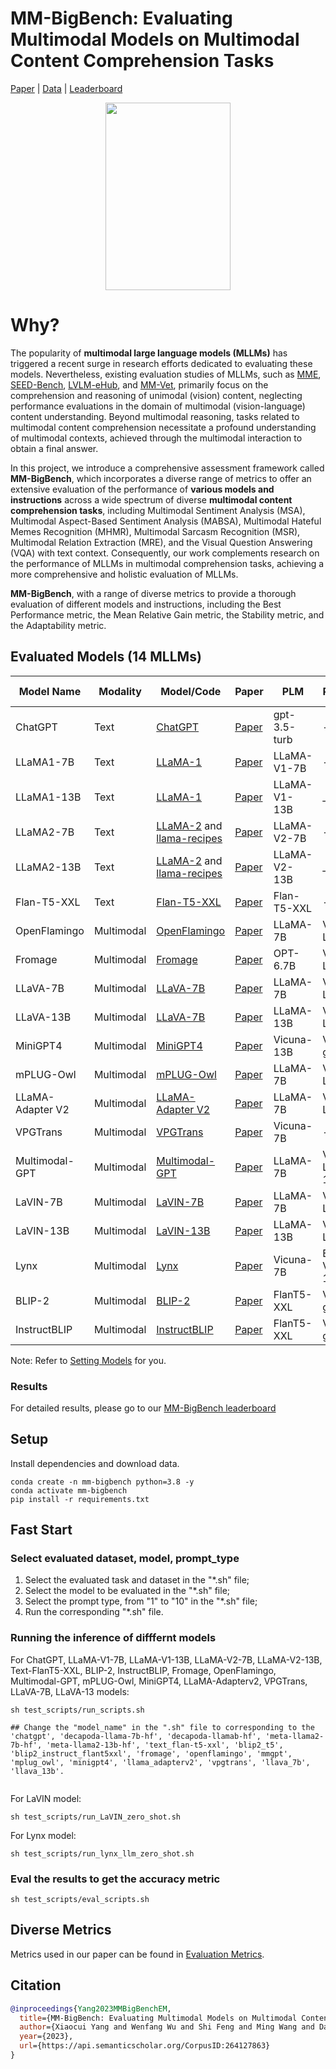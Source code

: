 # MM-BigBench: Evaluating Multimodal Models on Multimodal Content Comprehension Tasks
[Paper](https://arxiv.org/abs/2310.09036) | [Data](https://github.com/declare-lab/MM-BigBench/tree/main/multimodal_data) | [Leaderboard](https://declare-lab.github.io/MM-BigBench/)
<p align="center">
  <img src="Figure/mm-bigbench.png" alt="" width="200" height="300">
</p>

# Why?

The popularity of **multimodal large language models (MLLMs)** has triggered a recent surge in research efforts dedicated to evaluating these models. Nevertheless, existing evaluation studies of MLLMs, such as [MME](https://arxiv.org/abs/2306.13394), [SEED-Bench](https://arxiv.org/abs/2307.16125), [LVLM-eHub](https://arxiv.org/abs/2306.09265), and [MM-Vet](https://arxiv.org/abs/2308.02490), primarily focus on the comprehension and reasoning of unimodal (vision) content, neglecting performance evaluations in the domain of multimodal (vision-language) content understanding. Beyond multimodal reasoning, tasks related to multimodal content comprehension necessitate a profound understanding of multimodal contexts, achieved through the multimodal interaction to obtain a final answer. 

In this project, we introduce a comprehensive assessment framework called **MM-BigBench**, which incorporates a diverse range of metrics to offer an extensive evaluation of the performance of **various models and instructions** across a wide spectrum of diverse **multimodal content comprehension tasks**, including Multimodal Sentiment Analysis (MSA), Multimodal Aspect-Based Sentiment Analysis (MABSA), Multimodal Hateful Memes Recognition (MHMR), Multimodal Sarcasm Recognition (MSR), Multimodal Relation Extraction (MRE), and the Visual Question Answering (VQA) with text context. Consequently, our work complements research on the performance of MLLMs in multimodal comprehension tasks, achieving a more comprehensive and holistic evaluation of MLLMs.

**MM-BigBench**, with a range of diverse metrics to provide a thorough evaluation of different models and instructions, including the Best Performance metric, the Mean Relative Gain metric, the Stability metric, and the Adaptability metric.


## Evaluated Models (14 MLLMs)

|Model Name| Modality   | Model/Code         | Paper         | PLM           | PVM      |ToTal-Paras | Training-Paras |
|----------|------------|---------------------|---------------|---------------|----------|------------|----------------|
|ChatGPT | Text       | [ChatGPT](https://openai.com/blog/chatgpt)                                                                                                                       | [Paper](https://arxiv.org/abs/2303.08774)        | gpt-3.5-turb  | -         | -      | -          | 
|LLaMA1-7B | Text       | [LLaMA-1](https://github.com/facebookresearch/llama/tree/llama_v1) | [Paper](https://arxiv.org/abs/2302.13971) | LLaMA-V1-7B   | -    | 6.74B  | 6.74B |
|LLaMA1-13B| Text       |[LLaMA-1](https://github.com/facebookresearch/llama/tree/llama_v1) | [Paper](https://arxiv.org/abs/2302.13971) | LLaMA-V1-13B | _ | 13.02B | 13.02B |
|LLaMA2-7B  | Text       | [LLaMA-2](https://github.com/facebookresearch/llama) and [llama-recipes](https://github.com/facebookresearch/llama-recipes/)  | [Paper](https://arxiv.org/abs/2307.09288) | LLaMA-V2-7B   | -    | 6.74B  | 6.74B |
|LLaMA2-13B | Text       |[LLaMA-2](https://github.com/facebookresearch/llama) and [llama-recipes](https://github.com/facebookresearch/llama-recipes/)  | [Paper](https://arxiv.org/abs/2307.09288) | LLaMA-V2-13B | _ | 13.02B | 13.02B |
|Flan-T5-XXL | Text |[Flan-T5-XXL](https://huggingface.co/google/flan-t5-xxl)  |[Paper](https://arxiv.org/abs/2210.11416)| Flan-T5-XXL | - | 11.14B | 11.14B |
|OpenFlamingo | Multimodal | [OpenFlamingo](https://github.com/mlfoundations/open_flamingo) | [Paper](https://openreview.net/forum?id=EbMuimAbPbs)    | LLaMA-7B | ViT-L/14 | 8.34B | 1.31B |
|Fromage | Multimodal | [Fromage](https://github.com/kohjingyu/fromage) |[Paper](https://dl.acm.org/doi/10.5555/3618408.3619119) | OPT-6.7B | ViT-L/14 | 6.97B | 0.21B |
|LLaVA-7B | Multimodal | [LLaVA-7B](https://github.com/haotian-liu/LLaVA) |[Paper](https://arxiv.org/abs/2304.08485) |LLaMA-7B | ViT-L/14 | 6.74B | 6.74B |
|LLaVA-13B | Multimodal | [LLaVA-7B](https://github.com/haotian-liu/LLaVA) |[Paper](https://arxiv.org/abs/2304.08485) |LLaMA-13B | ViT-L/14 | 13.02B | 13.02B |
|MiniGPT4 | Multimodal | [MiniGPT4](https://github.com/Vision-CAIR/MiniGPT-4) |[Paper](https://arxiv.org/abs/2304.10592) |Vicuna-13B | ViT-g/14 | 14.11B | 0.04B |
|mPLUG-Owl | Multimodal| [mPLUG-Owl](https://github.com/X-PLUG/mPLUG-Owl) |[Paper](https://arxiv.org/abs/2304.14178) | LLaMA-7B | ViT-L/14 | 7.12B | 7.12B |
|LLaMA-Adapter V2 | Multimodal | [LLaMA-Adapter V2](https://github.com/ZrrSkywalker/LLaMA-Adapter) | [Paper](https://www.arxiv-vanity.com/papers/2304.15010/) | LLaMA-7B | ViT-L/14 | 7.23B | 7.23B |
|VPGTrans |  Multimodal| [VPGTrans](https://github.com/VPGTrans/VPGTrans) | [Paper](https://arxiv.org/abs/2305.01278) | Vicuna-7B | -  | 7.83B |	0.11B |
|Multimodal-GPT |  Multimodal| [Multimodal-GPT](https://github.com/open-mmlab/Multimodal-GPT) | [Paper](https://arxiv.org/abs/2305.04790) |  LLaMA-7B | ViT-L-14 | 8.37B | 0.02B |
|LaVIN-7B |  Multimodal| [LaVIN-7B](https://github.com/luogen1996/LaVIN) | [Paper](https://arxiv.org/abs/2305.15023) | LLaMA-7B | ViT-L/14 | 7.17B | 7.17B |
|LaVIN-13B |  Multimodal| [LaVIN-13B](https://github.com/luogen1996/LaVIN) | [Paper](https://arxiv.org/abs/2305.15023) | LLaMA-13B | ViT-L/14 | 13.36B | 13.36B |
| Lynx |  Multimodal| [Lynx](https://github.com/bytedance/lynx-llm) | [Paper](https://arxiv.org/abs/2307.02469) | Vicuna-7B |Eva-ViT-1b | 8.41B | 0.69B |
|BLIP-2 |Multimodal|[BLIP-2](https://github.com/salesforce/LAVIS/tree/main/projects/blip2) | [Paper](https://arxiv.org/abs/2301.12597) | FlanT5-XXL | ViT-g/14 | 12.23B | 0.11B |
|InstructBLIP | Multimodal|[InstructBLIP](https://github.com/salesforce/LAVIS/tree/main/projects/instructblip#instructblip-towards-general-purpose-vision-language-models-with-instruction-tuning) | [Paper](https://arxiv.org/abs/2305.06500) | FlanT5-XXL | ViT-g/14 | 12.31B | 0.45B |


Note: Refer to [Setting Models](multimodal_eval_main/models/README.md) for you.

### Results

For detailed results, please go to our [MM-BigBench leaderboard](https://declare-lab.github.io/MM-BigBench/)

## Setup

Install dependencies and download data.

```
conda create -n mm-bigbench python=3.8 -y
conda activate mm-bigbench
pip install -r requirements.txt
```

## Fast Start

### Select evaluated dataset, model, prompt_type

1. Select the evaluated task and dataset in the "*.sh" file;
2. Select the model to be evaluated in the "*.sh" file;
3. Select the prompt type, from "1" to "10" in the "*.sh" file;
4. Run the corresponding "*.sh" file.


### Running the inference of difffernt models

For ChatGPT, LLaMA-V1-7B, LLaMA-V1-13B, LLaMA-V2-7B, LLaMA-V2-13B, Text-FlanT5-XXL, BLIP-2, InstructBLIP, Fromage, OpenFlamingo, Multimodal-GPT,  mPLUG-Owl, MiniGPT4, LLaMA-Adapterv2, VPGTrans, LLaVA-7B, LLaVA-13 models:
```
sh test_scripts/run_scripts.sh

## Change the "model_name" in the ".sh" file to corresponding to the 'chatgpt', 'decapoda-llama-7b-hf', 'decapoda-llamab-hf', 'meta-llama2-7b-hf', 'meta-llama2-13b-hf', 'text_flan-t5-xxl', 'blip2_t5', 'blip2_instruct_flant5xxl', 'fromage', 'openflamingo', 'mmgpt', 'mplug_owl', 'minigpt4', 'llama_adapterv2', 'vpgtrans', 'llava_7b', 'llava_13b'.


```

For LaVIN model: 
```
sh test_scripts/run_LaVIN_zero_shot.sh
```

For Lynx model:
```
sh test_scripts/run_lynx_llm_zero_shot.sh
```


### Eval the results to get the accuracy metric

```
sh test_scripts/eval_scripts.sh
```

## Diverse Metrics

Metrics used in our paper can be found in [Evaluation Metrics](evaluation).


## Citation

```bibtex
@inproceedings{Yang2023MMBigBenchEM,
  title={MM-BigBench: Evaluating Multimodal Models on Multimodal Content Comprehension Tasks},
  author={Xiaocui Yang and Wenfang Wu and Shi Feng and Ming Wang and Daling Wang and Yang Li and Qi Sun and Yifei Zhang and Xiaoming Fu and Soujanya Poria},
  year={2023},
  url={https://api.semanticscholar.org/CorpusID:264127863}
}
```
